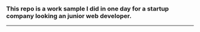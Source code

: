 ### This repo is a work sample I did in one day for a startup company looking an junior web developer.
---
